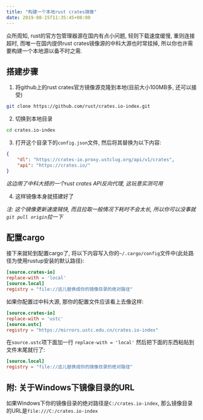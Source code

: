 ```yaml
---
title: "构建一个本地rust crates镜像"
date: 2019-08-15T11:35:45+08:00
---
```


众所周知, rust的官方包管理器源在国内有点小问题, 轻则下载速度缓慢, 重则连接超时, 而唯一在国内提供rust crates镜像源的中科大源也时常挂掉, 所以你也许需要构建一个本地源以备不时之需.

## 搭建步骤

1. 将github上的rust crates官方镜像源克隆到本地(目前大小100MB多, 还可以接受)
``` bash
git clone https://github.com/rust/crates.io-index.git
```
2. 切换到本地目录
``` bash
cd crates.io-index
```
3. 打开这个目录下的`config.json`文件, 然后将其替换为以下内容:
``` json
{
    "dl": "https://crates-io.proxy.ustclug.org/api/v1/crates",
    "api": "https://crates.io/"
}
```
*这边用了中科大搭的一个rust crates API反向代理, 这玩意实测可用*

4. 这样镜像本身就搭建好了

*注: 这个镜像更新速度贼快, 而且拉取一般情况下耗时不会太长, 所以你可以没事就`git pull origin`拉一下*

## 配置cargo

接下来就轮到配置cargo了, 将以下内容写入你的`~/.cargo/config`文件中(此处路径为使用rustup安装的默认路径):
``` toml
[source.crates-io]
replace-with = 'local'
[source.local]
registry = "file://这儿替换成你的镜像目录的绝对路径"
```
如果你配置过中科大源, 那你的配置文件应该看上去像这样:
``` toml
[source.crates-io]
replace-with = 'ustc'
[source.ustc]
registry = "https://mirrors.ustc.edu.cn/crates.io-index"
```
在`source.ustc`项下面加一行 `replace-with = 'local'`
然后把下面的东西粘贴到文件末尾就行了:
``` toml
[source.local]
registry = "file://这儿替换成你的镜像目录的绝对路径"
```

## 附: 关于Windows下镜像目录的URL

如果Windows下你的镜像目录的绝对路径是`C:/crates.io-index`, 那么镜像目录的URL是`file:///C:/crates.io-index`
